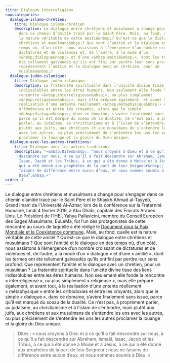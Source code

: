 ```yaml
---
titre: Dialogue interreligieux
souscategories:
  dialogue-islamo-chrétien:
    titre: Dialogue islamo-chrétien
    description: Le dialogue entre chrétiens et musulmans a changé pour s’engager
      dans ce chemin d’amitié tracé par le Saint Père. Mais, au fond, quelle est
      la nature véritable de cette amitié&nbsp;? Qu’est-ce que le dialogue entre
      chrétiens et musulmans&nbsp;? Que sont l’amitié et le dialogue en des
      temps où, d’un côté, nous assistons à l’émergence d’un nombre croissant de
      dictatures et de violences et, de l’autre, à la mode d’un
      «&nbsp;dialogue&nbsp;» et d’une «&nbsp;amitié&nbsp;», dont les termes ont
      été tellement galvaudés qu’ils ont fini par perdre leur sens profond. Que
      représentent l’amitié et le dialogue avec un chrétien, pour un
      musulman&nbsp;?
  dialogue-judéo-islamique:
    titre: Dialogue judéo-islamique
    description: La fraternité spirituelle dans l’unicité divine tisse des liens
      indissolubles entre les êtres humains. Non seulement elle fonde la
      rencontre «&nbsp;interreligieuse&nbsp;», ou plus simplement
      «&nbsp;religieuse&nbsp;», mais elle prépare également, et avant tout, à la
      réalisation d’une entente réellement «&nbsp;métaphysique&nbsp;» entre les
      orthodoxies et entre les croyants, alors que le simple
      «&nbsp;dialogue&nbsp;», dans ce domaine, s’avère finalement sans issue,
      parce qu’il est marqué du sceau de la dualité. Ce n’est pas, à proprement
      parler, au judaïsme, au christianisme et à l’islam de s’entendre, mais
      plutôt aux juifs, aux chrétiens et aux musulmans de s’entendre les uns
      avec les autres, ou plus précisément de s’entendre les uns les autres
      proclamer la louange et la gloire du Dieu unique.
  dialogue-avec-les-autres-traditions:
    titre: Dialogue avec les autres traditions
    description: "«&nbsp;Dites&nbsp;: “nous croyons à Dieu et à ce qu’Il a fait
      descendre sur nous, à ce qu’Il a fait descendre sur Abraham, Ismaël,
      Isaac, Jacob et les Tribus, à ce qui a été donné à Moïse et à Jésus, à ce
      qui a été donné aux prophètes de la part de leur Seigneur&nbsp;; nous ne
      faisons de différence entre aucun d’eux, et nous sommes soumis à
      Dieu”.&nbsp;»"
ordre: 4
---
```

Le dialogue entre chrétiens et musulmans a changé pour s’engager dans ce chemin d’amitié tracé par le Saint Père et le Shaykh Ahmad al-Tayyeb, Grand imam de l’Université Al-Azhar, lors de la conférence sur la Fraternité Humaine, lundi 4 février 2019, à Abu Dhabi, capitale des Émirats Arabes Unis. Le Président de l’IHEI, Yahya Pallavicini, membre du Conseil Européen des Sages Musulmans, EuLeMa, fut l’un des protagonistes de cette rencontre au cours de laquelle a été rédigé le [Document pour la Paix Mondiale et la Coexistence commune](http://www.vatican.va/content/francesco/fr/travels/2019/outside/documents/papa-francesco_20190204_documento-fratellanza-umana.html "Document pour la Paix Mondiale et la Coexistence commune"). Mais, au fond, quelle est la nature véritable de cette amitié&nbsp;? Qu’est-ce que le dialogue entre chrétiens et musulmans&nbsp;? Que sont l’amitié et le dialogue en des temps où, d’un côté, nous assistons à l’émergence d’un nombre croissant de dictatures et de violences et, de l’autre, à la mode d’un «&nbsp;dialogue&nbsp;» et d’une «&nbsp;amitié&nbsp;», dont les termes ont été tellement galvaudés qu’ils ont fini par perdre leur sens profond. Que représentent l’amitié et le dialogue avec un chrétien, pour un musulman&nbsp;? La fraternité spirituelle dans l’unicité divine tisse des liens indissolubles entre les êtres humains. Non seulement elle fonde la rencontre «&nbsp;interreligieuse&nbsp;», ou plus simplement «&nbsp;religieuse&nbsp;», mais elle prépare également, et avant tout, à la réalisation d’une entente réellement «&nbsp;métaphysique&nbsp;» entre les orthodoxies et entre les croyants, alors que le simple «&nbsp;dialogue&nbsp;», dans ce domaine, s’avère finalement sans issue, parce qu’il est marqué du sceau de la dualité. Ce n’est pas, à proprement parler, au judaïsme, au christianisme et à l’islam de s’entendre, mais plutôt aux juifs, aux chrétiens et aux musulmans de s’entendre les uns avec les autres, ou plus précisément de s’entendre les uns les autres proclamer la louange et la gloire du Dieu unique.

> Dites&nbsp;: «&nbsp;nous croyons à Dieu et à ce qu’Il a fait descendre sur nous, à ce qu’Il a fait descendre sur Abraham, Ismaël, Isaac, Jacob et les Tribus, à ce qui a été donné à Moïse et à Jésus, à ce qui a été donné aux prophètes de la part de leur Seigneur&nbsp;; nous ne faisons de différence entre aucun d’eux, et nous sommes soumis à Dieu.&nbsp;»